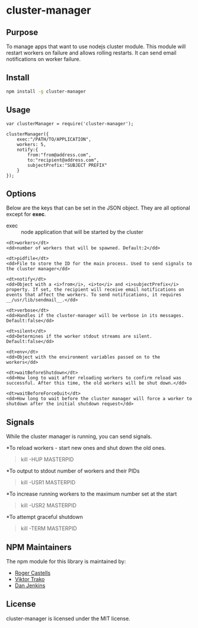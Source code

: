 cluster-manager
===============

## Purpose

To manage apps that want to use nodejs cluster module. This module will restart workers on failure and allows rolling restarts. It can send email notifications on worker failure.

## Install

```bash
npm install -g cluster-manager
```

## Usage
```node
var clusterManager = require('cluster-manager');

clusterManager({
    exec:"/PATH/TO/APPLICATION",
    workers: 5,
    notify:{
        from:"from@address.com",
        to:"recipient@address.com",
        subjectPrefix:"SUBJECT PREFIX"
    }
});
```
## Options

Below are the keys that can be set in the JSON object. They are all optional except for __exec__.

<dl>
    <dt>exec</dt>
    <dd>node application that will be started by the cluster</dd>

    <dt>workers</dt>
    <dd>number of workers that will be spawned. Default:2</dd>

    <dt>pidfile</dt>
    <dd>File to store the ID for the main process. Used to send signals to the cluster manager</dd>

    <dt>notify</dt>
    <dd>Object with a <i>from</i>, <i>to</i> and <i>subjectPrefix</i> property. If set, the recipient will receive email notifications on events that affect the workers. To send notifications, it requires __/usr/lib/sendmail__.</dd>

    <dt>verbose</dt>
    <dd>Handles if the cluster-manager will be verbose in its messages. Default:false</dd>

    <dt>silent</dt>
    <dd>Determines if the worker stdout streams are silent. Default:false</dd>

    <dt>env</dt>
    <dd>Object with the environment variables passed on to the workers</dd>

    <dt>waitBeforeShutdown</dt>
    <dd>How long to wait after reloading workers to confirm reload was successful. After this time, the old workers will be shut down.</dd>

    <dt>waitBeforeForceQuit</dt>
    <dd>How long to wait before the cluster manager will force a worker to shutdown after the initial shutdown request</dd>
</dl>

## Signals

While the cluster manager is running, you can send signals.

*To reload workers - start new ones and shut down the old ones.

> kill -HUP MASTERPID

*To output to stdout number of workers and their PIDs

> kill -USR1 MASTERPID

*To increase running workers to the maximum number set at the start

> kill -USR2 MASTERPID

*To attempt graceful shutdown

> kill -TERM MASTERPID


## NPM Maintainers

The npm module for this library is maintained by:

* [Roger Castells](http://github.com/rogerc)
* [Viktor Trako](http://github.com/viktort)
* [Dan Jenkins](http://github.com/danjenkins)

## License

cluster-manager is licensed under the MIT license.